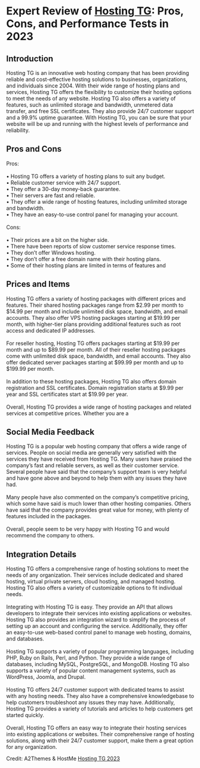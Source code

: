 <h1>Expert Review of <a href="https://a2themes.com/hosting-tg-reviews">Hosting TG</a>: Pros, Cons, and Performance Tests in 2023</h1>
<h2>Introduction</h2>
Hosting TG is an innovative web hosting company that has been providing reliable and cost-effective hosting solutions to businesses, organizations, and individuals since 2004. With their wide range of hosting plans and services, Hosting TG offers the flexibility to customize their hosting options to meet the needs of any website. Hosting TG also offers a variety of features, such as unlimited storage and bandwidth, unmetered data transfer, and free SSL certificates. They also provide 24/7 customer support and a 99.9% uptime guarantee. With Hosting TG, you can be sure that your website will be up and running with the highest levels of performance and reliability.
<h2>Pros and Cons</h2>
Pros:<br><br>• Hosting TG offers a variety of hosting plans to suit any budget.<br>• Reliable customer service with 24/7 support.<br>• They offer a 30-day money-back guarantee.<br>• Their servers are fast and reliable.<br>• They offer a wide range of hosting features, including unlimited storage and bandwidth.<br>• They have an easy-to-use control panel for managing your account.<br><br>Cons:<br><br>• Their prices are a bit on the higher side.<br>• There have been reports of slow customer service response times.<br>• They don’t offer Windows hosting.<br>• They don’t offer a free domain name with their hosting plans.<br>• Some of their hosting plans are limited in terms of features and
<h2>Prices and Items</h2>
Hosting TG offers a variety of hosting packages with different prices and features. Their shared hosting packages range from $2.99 per month to $14.99 per month and include unlimited disk space, bandwidth, and email accounts. They also offer VPS hosting packages starting at $19.99 per month, with higher-tier plans providing additional features such as root access and dedicated IP addresses. <br><br>For reseller hosting, Hosting TG offers packages starting at $19.99 per month and up to $89.99 per month. All of their reseller hosting packages come with unlimited disk space, bandwidth, and email accounts. They also offer dedicated server packages starting at $99.99 per month and up to $199.99 per month. <br><br>In addition to these hosting packages, Hosting TG also offers domain registration and SSL certificates. Domain registration starts at $9.99 per year and SSL certificates start at $19.99 per year. <br><br>Overall, Hosting TG provides a wide range of hosting packages and related services at competitive prices. Whether you are a
<h2>Social Media Feedback</h2>
Hosting TG is a popular web hosting company that offers a wide range of services. People on social media are generally very satisfied with the services they have received from Hosting TG. Many users have praised the company’s fast and reliable servers, as well as their customer service. Several people have said that the company’s support team is very helpful and have gone above and beyond to help them with any issues they have had. <br><br>Many people have also commented on the company’s competitive pricing, which some have said is much lower than other hosting companies. Others have said that the company provides great value for money, with plenty of features included in the packages. <br><br>Overall, people seem to be very happy with Hosting TG and would recommend the company to others.
<h2>Integration Details</h2>
Hosting TG offers a comprehensive range of hosting solutions to meet the needs of any organization. Their services include dedicated and shared hosting, virtual private servers, cloud hosting, and managed hosting. Hosting TG also offers a variety of customizable options to fit individual needs.<br><br>Integrating with Hosting TG is easy. They provide an API that allows developers to integrate their services into existing applications or websites. Hosting TG also provides an integration wizard to simplify the process of setting up an account and configuring the service. Additionally, they offer an easy-to-use web-based control panel to manage web hosting, domains, and databases.<br><br>Hosting TG supports a variety of popular programming languages, including PHP, Ruby on Rails, Perl, and Python. They provide a wide range of databases, including MySQL, PostgreSQL, and MongoDB. Hosting TG also supports a variety of popular content management systems, such as WordPress, Joomla, and Drupal.<br><br>Hosting TG offers 24/7 customer support with dedicated teams to assist with any hosting needs. They also have a comprehensive knowledgebase to help customers troubleshoot any issues they may have. Additionally, Hosting TG provides a variety of tutorials and articles to help customers get started quickly.<br><br>Overall, Hosting TG offers an easy way to integrate their hosting services into existing applications or websites. Their comprehensive range of hosting solutions, along with their 24/7 customer support, make them a great option for any organization.
<p>Credit: A2Themes & HostMe <a href="https://a2themes.com/hosting-tg-reviews">Hosting TG 2023</a></p>